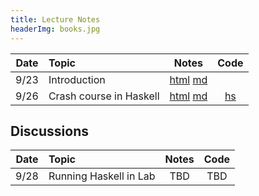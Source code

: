 ```yaml
---
title: Lecture Notes
headerImg: books.jpg
---
```


| Date       | Topic                    | Notes                  |  Code      |
|:----------:|:-------------------------|:----------------------:|:----------:|
| 9/23       | Introduction             | [html][lec1] [md][md1] |            | 
| 9/26       | Crash course in Haskell  | [html][lec2] [md][md2] | [hs][cod2] | 


## Discussions 

| Date       | Topic                    | Notes         |  Code      |
|:----------:|:-------------------------|:-------------:|:----------:|
| 9/28       | Running Haskell in Lab   | TBD           | TBD        | 

<!-- 

* [SPQR](lectures/spqr.html)
* [Tu Quoque](lectures/2012-12-07-tu-quoque.html)
* [Carpe Diem](posts/2012-11-28-carpe-diem.html)
* [Rosa Rosam](posts/2012-10-07-rosa-rosa-rosam.html)

-->

[lec1]: lectures/01-introduction.html
[lec2]: lectures/02-haskell.html
[md1]: http://github.com/ucsd-progsys/131-web/blob/master/lectures/01-introduction.md 
[md2]: http://github.com/ucsd-progsys/131-web/blob/master/lectures/02-haskell.md 
[cod2]: http://github.com/ucsd-progsys/131-web/blob/master/code/01-haskell/ 
